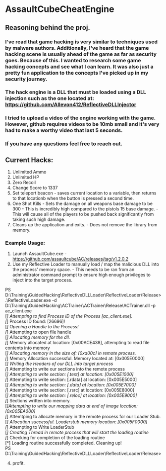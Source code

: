 # AssaultCubeCheatEngine

## Reasoning behind the proj.

### I've read that game hacking is very similar to techniques used by malware authors. Additionally, I've heard that the game hacking scene is usually ahead of the game as far as security goes. Because of this. I wanted to research some game hacking concepts and see what I can learn. It was also just a pretty fun application to the concepts I've picked up in my security journey.
### The hack engine is a DLL that must be loaded using a DLL injection such as the one located at: https://github.com/Allevon412/ReflectiveDLLInjector

### I tried to upload a video of the engine working with the game. However, github requires videos to be 10mb small and it's very had to make a worthy video that last 5 seconds.
### If you have any questions feel free to reach out.

## Current Hacks:
1) Unlimited Ammo
2) Unlimited HP
3) Zero Recoil
4) Change Score to 1337
5) Set teleport beacon - saves current location to a variable, then returns to that locationb when the button is pressed a second time.
6) One Shot Kills - Sets the damage on all weapons base damage to be 300 - This is incredibly high compared to the pistols 15 base damage. - This will cause all of the players to be pushed back significantly from taking such high damage.
0) Cleans up the application and exits. - Does not remove the library from memory.

### Example Usage:
1) Launch AssaultCube.exe - https://github.com/assaultcube/AC/releases/tag/v1.2.0.2
2) Use my Reflective Loader to manually load / map the malicious DLL into the process' memory space. - This needs to be ran from an administrator command prompt to ensure high enough privileges to inject into the target process.

PS D:\Training\GuidedHacking\ReflectiveDLLLoader\ReflectiveLoader\Release> .\ReflectiveLoader.exe -d D:\Training\GuidedHacking\ACTrainer\ACTrainer\Release\ACTrainer.dll -p ac_client.exe  
[*] Attempting to find Process ID of the Process [ac_client.exe].  
[*] Process ID found: [26696]!  
[*] Opening a Handle to the Process!  
[*] Attempting to open file handle  
[*] Allocating memory for the dll.  
[*] Memory allocated at location: [0x00ACE438], attempting to read file contents into memory  
[*] Allocating memory in the size of: [0xa00c] in remote process.  
[*] Memory Allocation successful. Memory located at: [0x005E0000]  
[*] Writing the Headers of our DLL into target process  
[*] Attempting to write our sections into the remote process  
  [*] Attempting to write section: [.text] at location: [0x005E1000]  
  [*] Attempting to write section: [.rdata] at location: [0x005E5000]  
  [*] Attempting to write section: [.data] at location: [0x005E7000]  
  [*] Attempting to write section: [.rsrc] at location: [0x005E8000]  
  [*] Attempting to write section: [.reloc] at location: [0x005E9000]  
[*] Sections written into memory.  
[*]Attempting to write our mapping data at end of image location: [0x005EA000]  
[*] Attemtping to allocate memory in the remote process for our Loader Stub.  
[*] Allocation successful. Loaderstub memory location: [0x005F0000]  
[*] Attempting to Write LoaderStub  
[*] Creating Thread in remote process that will start the loading routine  
[*] Checking for completion of the loading routine  
[*] Loading routine successfully completed. Cleaning up!  
PS D:\Training\GuidedHacking\ReflectiveDLLLoader\ReflectiveLoader\Release>  

4) profit.
